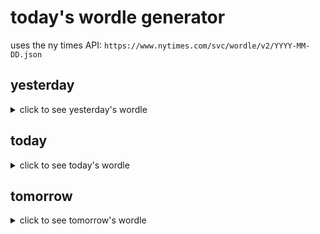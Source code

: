 # today's wordle generator

uses the ny times API: `https://www.nytimes.com/svc/wordle/v2/YYYY-MM-DD.json`

## yesterday

<details>
    <summary>click to see yesterday's wordle</summary>

    penne

</details>

## today

<details>
    <summary>click to see today's wordle</summary>

    chalk

</details>

## tomorrow

<details>
    <summary>click to see tomorrow's wordle</summary>

    flake

</details>
